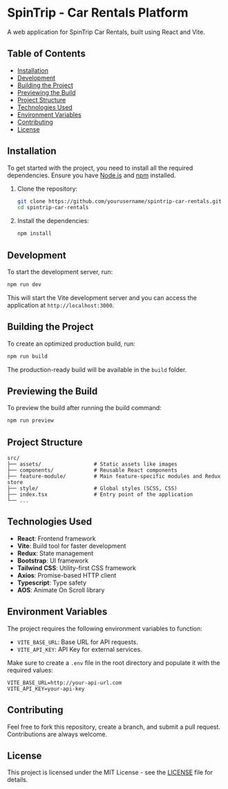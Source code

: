 
# SpinTrip - Car Rentals Platform

 A web application for SpinTrip Car Rentals, built using React and Vite.

## Table of Contents
- [Installation](#installation)
- [Development](#development)
- [Building the Project](#building-the-project)
- [Previewing the Build](#previewing-the-build)
- [Project Structure](#project-structure)
- [Technologies Used](#technologies-used)
- [Environment Variables](#environment-variables)
- [Contributing](#contributing)
- [License](#license)

## Installation

To get started with the project, you need to install all the required dependencies. Ensure you have [Node.js](https://nodejs.org/en/download/) and [npm](https://www.npmjs.com/get-npm) installed.

1. Clone the repository:
   ```bash
   git clone https://github.com/yourusername/spintrip-car-rentals.git
   cd spintrip-car-rentals
   ```

2. Install the dependencies:
   ```bash
   npm install
   ```

## Development

To start the development server, run:

```bash
npm run dev
```

This will start the Vite development server and you can access the application at `http://localhost:3000`.

## Building the Project

To create an optimized production build, run:

```bash
npm run build
```

The production-ready build will be available in the `build` folder.

## Previewing the Build

To preview the build after running the build command:

```bash
npm run preview
```



## Project Structure

```
src/
├── assets/                 # Static assets like images
├── components/             # Reusable React components
├── feature-module/         # Main feature-specific modules and Redux store
├── style/                  # Global styles (SCSS, CSS)
├── index.tsx               # Entry point of the application
└── ...
```

## Technologies Used

- **React**: Frontend framework
- **Vite**: Build tool for faster development
- **Redux**: State management
- **Bootstrap**: UI framework
- **Tailwind CSS**: Utility-first CSS framework
- **Axios**: Promise-based HTTP client
- **Typescript**: Type safety
- **AOS**: Animate On Scroll library

## Environment Variables

The project requires the following environment variables to function:

- `VITE_BASE_URL`: Base URL for API requests.
- `VITE_API_KEY`: API Key for external services.
  
Make sure to create a `.env` file in the root directory and populate it with the required values:

```
VITE_BASE_URL=http://your-api-url.com
VITE_API_KEY=your-api-key
```

## Contributing

Feel free to fork this repository, create a branch, and submit a pull request. Contributions are always welcome.

## License

This project is licensed under the MIT License - see the [LICENSE](LICENSE) file for details.
